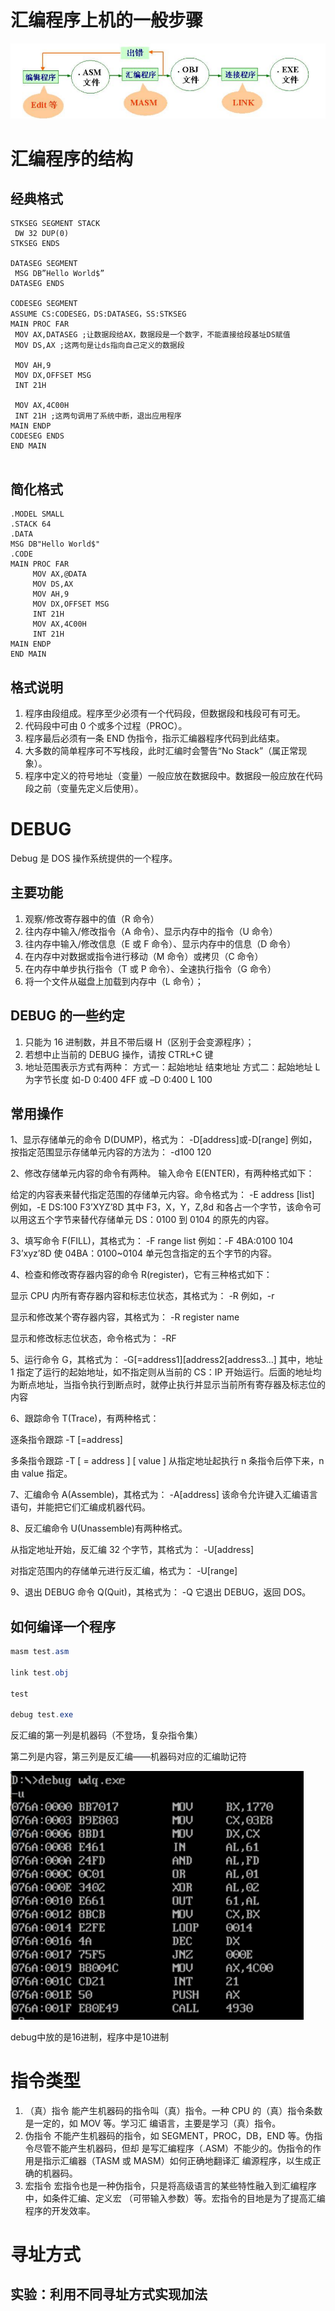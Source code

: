 # 汇编程序上机的一般步骤

 ![image-20211018191657460](PartB.汇编语言基础.assets/image-20211018191657460-16345648791631.png)



# 汇编程序的结构

## 经典格式

```assembly
STKSEG SEGMENT STACK
 DW 32 DUP(0)
STKSEG ENDS 

DATASEG SEGMENT
 MSG DB”Hello World$”
DATASEG ENDS 

CODESEG SEGMENT
ASSUME CS:CODESEG，DS:DATASEG，SS:STKSEG
MAIN PROC FAR
 MOV AX,DATASEG ;让数据段给AX，数据段是一个数字，不能直接给段基址DS赋值
 MOV DS,AX ;这两句是让ds指向自己定义的数据段
 
 MOV AH,9
 MOV DX,OFFSET MSG 
 INT 21H
 
 MOV AX,4C00H
 INT 21H ;这两句调用了系统中断，退出应用程序
MAIN ENDP
CODESEG ENDS
END MAIN 
 
```



## 简化格式

```assembly
.MODEL SMALL
.STACK 64
.DATA
MSG DB"Hello World$"
.CODE
MAIN PROC FAR
	 MOV AX,@DATA
	 MOV DS,AX
	 MOV AH,9
	 MOV DX,OFFSET MSG
	 INT 21H
	 MOV AX,4C00H
	 INT 21H
MAIN ENDP
END MAIN
```

## 格式说明

1. 程序由段组成。程序至少必须有一个代码段，但数据段和栈段可有可无。 
2. 代码段中可由 0 个或多个过程（PROC）。 
3. 程序最后必须有一条 END 伪指令，指示汇编器程序代码到此结束。
4. 大多数的简单程序可不写栈段，此时汇编时会警告“No Stack”（属正常现象）。
5. 程序中定义的符号地址（变量）一般应放在数据段中。数据段一般应放在代码段之前（变量先定义后使用）。 



# DEBUG

Debug 是 DOS 操作系统提供的一个程序。

## 主要功能 

1. 观察/修改寄存器中的值（R 命令）
2. 往内存中输入/修改指令（A 命令）、显示内存中的指令（U 命令）
3. 往内存中输入/修改信息（E 或 F 命令）、显示内存中的信息（D 命令）
4. 在内存中对数据或指令进行移动（M 命令）或拷贝（C 命令） 
5. 在内存中单步执行指令（T 或 P 命令）、全速执行指令（G 命令）
6. 将一个文件从磁盘上加载到内存中（L 命令）； 

## DEBUG 的一些约定 

1. 只能为 16 进制数，并且不带后缀 H（区别于会变源程序）； 
2. 若想中止当前的 DEBUG 操作，请按 CTRL+C 键
3. 地址范围表示方式有两种： 方式一：起始地址 结束地址 方式二：起始地址 L 为字节长度 如-D 0:400 4FF 或 –D 0:400 L 100 

## 常用操作

1、显示存储单元的命令 D(DUMP)，格式为： -D[address]或-D[range] 例如，按指定范围显示存储单元内容的方法为： -d100 120 



2、修改存储单元内容的命令有两种。 输入命令 E(ENTER)，有两种格式如下： 

给定的内容表来替代指定范围的存储单元内容。命令格式为： -E address [list] 例如，-E DS:100 F3’XYZ’8D 其中 F3，X，Y，Z,8d 和各占一个字节，该命令可以用这五个字节来替代存储单元 DS：0100 到 0104 的原先的内容。 



3、填写命令 F(FILL)，其格式为： -F range list 例如：-F 4BA:0100 104 F3’xyz’8D 使 04BA：0100~0104 单元包含指定的五个字节的内容。



4、检查和修改寄存器内容的命令 R(register)，它有三种格式如下： 

显示 CPU 内所有寄存器内容和标志位状态，其格式为： -R 例如，-r 

显示和修改某个寄存器内容，其格式为： -R register name 

显示和修改标志位状态，命令格式为： -RF



5、运行命令 G，其格式为： -G[=address1][address2[address3…] 其中，地址 1 指定了运行的起始地址，如不指定则从当前的 CS：IP 开始运行。后面的地址均 为断点地址，当指令执行到断点时，就停止执行并显示当前所有寄存器及标志位的内容



6、跟踪命令 T(Trace)，有两种格式：

逐条指令跟踪 -T [=address] 

多条指令跟踪 -T [ = address ] [ value ] 从指定地址起执行 n 条指令后停下来，n 由 value 指定。



7、汇编命令 A(Assemble)，其格式为： -A[address] 该命令允许键入汇编语言语句，并能把它们汇编成机器代码。



8、反汇编命令 U(Unassemble)有两种格式。 

从指定地址开始，反汇编 32 个字节，其格式为： -U[address]

对指定范围内的存储单元进行反汇编，格式为： -U[range] 



9、退出 DEBUG 命令 Q(Quit)，其格式为： -Q 它退出 DEBUG，返回 DOS。







## 如何编译一个程序

```powershell
masm test.asm

link test.obj

test

debug test.exe
```

反汇编的第一列是机器码（不登场，复杂指令集）

第二列是内容，第三列是反汇编——机器码对应的汇编助记符

<img src="PartB.汇编语言基础.assets/image-20210922154327734.png" alt="image-20210922154327734" style="zoom: 67%;" />



debug中放的是16进制，程序中是10进制

# 指令类型

1) （真）指令 能产生机器码的指令叫（真）指令。一种 CPU 的（真）指令条数是一定的，如 MOV 等。学习汇 编语言，主要是学习（真）指令。 
2) 伪指令 不能产生机器码的指令，如 SEGMENT，PROC，DB，END 等。伪指令尽管不能产生机器码，但却 是写汇编程序（.ASM）不能少的。伪指令的作用是指示汇编器（TASM 或 MASM）如何正确地翻译汇 编源程序，以生成正确的机器码。 
3) 宏指令 宏指令也是一种伪指令，只是将高级语言的某些特性融入到汇编程序中，如条件汇编、定义宏 （可带输入参数）等。宏指令的目地是为了提高汇编程序的开发效率。 



# 寻址方式







## 实验：利用不同寻址方式实现加法









